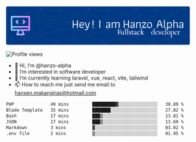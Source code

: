 ![Header](./github-header-image.png)

![Profile views](https://gpvc.arturio.dev/hanzo-alpha)

- 👋 Hi, I’m @hanzo-alpha
- 👀 I’m interested in software developer
- 🌱 I’m currently learning laravel, vue, react, vite, tailwind
- 📫 How to reach me just send me email to hansen.makangiras@hotmail.com 

<!---
hanzo-alpha/hanzo-alpha is a ✨ special ✨ repository because its `README.md` (this file) appears on your GitHub profile.
You can click the Preview link to take a look at your changes.
--->

<!--START_SECTION:waka-->

```text
PHP              49 mins         █████████▓░░░░░░░░░░░░░░░   38.89 %
Blade Template   35 mins         ███████░░░░░░░░░░░░░░░░░░   27.82 %
Bash             17 mins         ███▒░░░░░░░░░░░░░░░░░░░░░   13.81 %
JSON             17 mins         ███▒░░░░░░░░░░░░░░░░░░░░░   13.69 %
Markdown         3 mins          ▓░░░░░░░░░░░░░░░░░░░░░░░░   03.02 %
.env file        2 mins          ▒░░░░░░░░░░░░░░░░░░░░░░░░   01.95 %
```

<!--END_SECTION:waka-->
